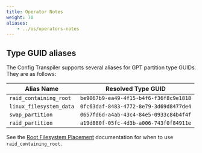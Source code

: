 ```yaml
---
title: Operator Notes
weight: 70
aliases:
    - ../os/operators-notes
---
```


## Type GUID aliases

The Config Transpiler supports several aliases for GPT partition type GUIDs. They are as follows:

| Alias Name | Resolved Type GUID |
| -- | -- |
| `raid_containing_root` | `be9067b9-ea49-4f15-b4f6-f36f8c9e1818` | 
| `linux_filesystem_data` | `0fc63daf-8483-4772-8e79-3d69d8477de4` |
| `swap_partition` | `0657fd6d-a4ab-43c4-84e5-0933c84b4f4f` |
| `raid_partition` | `a19d880f-05fc-4d3b-a006-743f0f84911e` |

See the [Root Filesystem Placement](https://coreos.com/os/docs/latest/root-filesystem-placement.html) documentation for when to use `raid_containing_root`.
